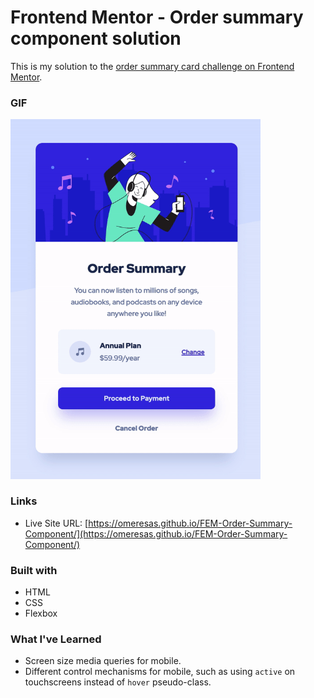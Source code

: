 # Frontend Mentor - Order summary component solution

This is my solution to the [order summary card challenge on Frontend Mentor](https://www.frontendmentor.io/challenges/order-summary-component-QlPmajDUj).

### GIF

<p>
<img src="preview.gif" alt="drawing" width="400""/>
</p>

### Links

- Live Site URL: [https://omeresas.github.io/FEM-Order-Summary-Component/](https://omeresas.github.io/FEM-Order-Summary-Component/)

### Built with

- HTML
- CSS
- Flexbox

### What I've Learned

- Screen size media queries for mobile.
- Different control mechanisms for mobile, such as using `active` on touchscreens instead of `hover` pseudo-class.
